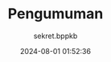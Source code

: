 ---
author: sekret.bppkb
title: "Pengumuman"
date: 2024-08-01 01:52:36
type: poster
items:
  - title: "Barcode Layanan"
    thumbnail: "/images/nz9zJ7nG9CYWmE2yjXWk.png"
    date: "1 Agustus 2024"
    images: ["/images/nz9zJ7nG9CYWmE2yjXWk.png"]
  - title: "Call For Papers Journal"
    thumbnail: "/images/bbL4WEPMa74zvzHrq84o.png"
    date: "1 Agustus 2024"
    images: ["/images/bbL4WEPMa74zvzHrq84o.png"]
  - title: "Layanan HKI"
    thumbnail: "/images/ZqcLt0fNwvdMV8QCyy4M.png"
    date: "1 Agustus 2024"
    images: ["/images/ZqcLt0fNwvdMV8QCyy4M.png", "/images/tj2W5fLx0zJhJQtv8gfh.png"]
  - title: "Layanan Pertek Izin Penelitian/Pendataan"
    thumbnail: "/images/WCSs5BzX3HTd2QaD3po7.png"
    date: "1 Agustus 2024"
    images: ["/images/WCSs5BzX3HTd2QaD3po7.png"]
---